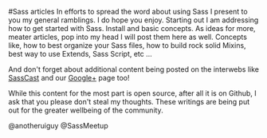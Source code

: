 #Sass articles
In efforts to spread the word about using Sass I present to you my general ramblings. I do hope you enjoy. Starting out I am addressing how to get started with Sass. Install and basic concepts. As ideas for more, meater articles, pop into my head I will post them here as well. Concepts like, how to best organize your Sass files, how to build rock solid Mixins, best way to use Extends, Sass Script, etc ...

And don't forget about additional content being posted on the interwebs like [SassCast](http://sasscast.tumblr.com/) and our [Google+](http://goo.gl/S2rTz) page too!

While this content for the most part is open source, after all it is on Github, I ask that you please don't steal my thoughts. These writings are being put out for the greater wellbeing of the community.

@anotheruiguy
@SassMeetup